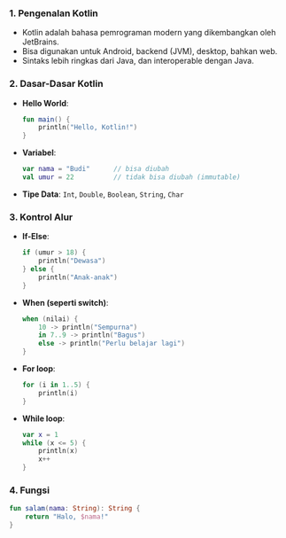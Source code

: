 ### 1. **Pengenalan Kotlin**

* Kotlin adalah bahasa pemrograman modern yang dikembangkan oleh JetBrains.
* Bisa digunakan untuk Android, backend (JVM), desktop, bahkan web.
* Sintaks lebih ringkas dari Java, dan interoperable dengan Java.

### 2. **Dasar-Dasar Kotlin**

* **Hello World**:

  ```kotlin
  fun main() {
      println("Hello, Kotlin!")
  }
  ```

* **Variabel**:

  ```kotlin
  var nama = "Budi"      // bisa diubah
  val umur = 22          // tidak bisa diubah (immutable)
  ```

* **Tipe Data**: `Int`, `Double`, `Boolean`, `String`, `Char`

### 3. **Kontrol Alur**

* **If-Else**:

  ```kotlin
  if (umur > 18) {
      println("Dewasa")
  } else {
      println("Anak-anak")
  }
  ```

* **When (seperti switch)**:

  ```kotlin
  when (nilai) {
      10 -> println("Sempurna")
      in 7..9 -> println("Bagus")
      else -> println("Perlu belajar lagi")
  }
  ```

* **For loop**:

  ```kotlin
  for (i in 1..5) {
      println(i)
  }
  ```

* **While loop**:

  ```kotlin
  var x = 1
  while (x <= 5) {
      println(x)
      x++
  }
  ```

### 4. **Fungsi**

```kotlin
fun salam(nama: String): String {
    return "Halo, $nama!"
}
```
